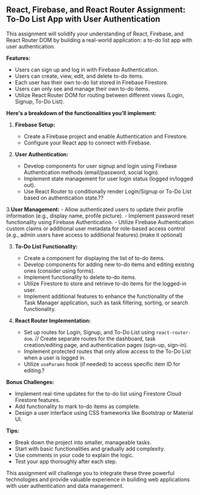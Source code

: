 ## React, Firebase, and React Router Assignment: To-Do List App with User Authentication

This assignment will solidify your understanding of React, Firebase, and React Router DOM by building a real-world application: a to-do list app with user authentication.

**Features:**

- Users can sign up and log in with Firebase Authentication.
- Users can create, view, edit, and delete to-do items.
- Each user has their own to-do list stored in Firebase Firestore.
- Users can only see and manage their own to-do items.
- Utilize React Router DOM for routing between different views (Login, Signup, To-Do List).

**Here's a breakdown of the functionalities you'll implement:**

1. **Firebase Setup:**
    - Create a Firebase project and enable Authentication and Firestore.
    - Configure your React app to connect with Firebase.

2. **User Authentication:**
    - Develop components for user signup and login using Firebase Authentication methods (email/password, social login).
    - Implement state management for user login status (logged in/logged out).
    - Use React Router to conditionally render Login/Signup or To-Do List based on authentication state.??

3.**User Management:**
    - Allow authenticated users to update their profile information (e.g., display name, profile picture).
    - Implement password reset functionality using Firebase Authentication.
    - Utilize Firebase Authentication custom claims or additional user metadata for role-based access control (e.g., admin users have access to 	additional features).(make it optional)

3. **To-Do List Functionality:**
    - Create a component for displaying the list of to-do items.
    - Develop components for adding new to-do items and editing existing ones (consider using forms).
    - Implement functionality to delete to-do items.
    - Utilize Firestore to store and retrieve to-do items for the logged-in user.
    - Implement additional features to enhance the functionality of the Task Manager application, such as task filtering, sorting, or search 	functionality.

4. **React Router Implementation:**
    - Set up routes for Login, Signup, and To-Do List using `react-router-dom`. // Create separate routes for the dashboard, task 	creation/editing page, and authentication pages (sign-up, sign-in).
    - Implement protected routes that only allow access to the To-Do List when a user is logged in.
    - Utilize `useParams` hook (if needed) to access specific item ID for editing.?

**Bonus Challenges:**

- Implement real-time updates for the to-do list using Firestore Cloud Firestore features.
- Add functionality to mark to-do items as complete.
- Design a user interface using CSS frameworks like Bootstrap or Material UI.

**Tips:**

- Break down the project into smaller, manageable tasks.
- Start with basic functionalities and gradually add complexity.
- Use comments in your code to explain the logic.
- Test your app thoroughly after each step.

This assignment will challenge you to integrate these three powerful technologies and provide valuable experience in building web applications with user authentication and data management.
